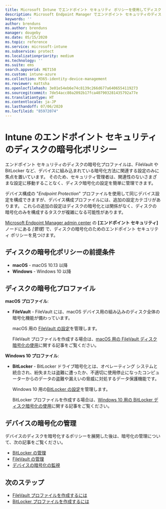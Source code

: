 ```yaml
---
title: Microsoft Intune でエンドポイント セキュリティ ポリシーを使用してディスクの暗号化を管理する | Microsoft Docs
description: Microsoft Endpoint Manager でエンドポイント セキュリティのディスクの暗号化ポリシーを使用して、管理するデバイスのポリシーを構成および展開します。
keywords: ''
author: brenduns
ms.author: brenduns
manager: dougeby
ms.date: 05/15/2020
ms.topic: reference
ms.service: microsoft-intune
ms.subservice: protect
ms.localizationpriority: medium
ms.technology: ''
ms.suite: ems
search.appverid: MET150
ms.custom: intune-azure
ms.collection: M365-identity-device-management
ms.reviewer: mattsha
ms.openlocfilehash: 3e01e54eb6e74c8139c266d677a6406554119273
ms.sourcegitcommit: 7de54acc80a2092b17fca407903281435792a77e
ms.translationtype: HT
ms.contentlocale: ja-JP
ms.lasthandoff: 07/06/2020
ms.locfileid: "85972074"
---
```

# <a name="disk-encryption-policy-for-endpoint-security-in-intune"></a>Intune のエンドポイント セキュリティのディスクの暗号化ポリシー

エンドポイント セキュリティのディスクの暗号化プロファイルは、FileVault や BitLocker など、デバイスに組み込まれている暗号化方法に関連する設定のみに焦点を置いています。 そのため、セキュリティ管理者は、関連性のないさまざまな設定に移動することなく、ディスク暗号化の設定を簡単に管理できます。

デバイス構成の "*Endpoint Protection*" プロファイルを使用して同じデバイス設定を構成できますが、デバイス構成プロファイルには、追加の設定カテゴリがあります。 これらの追加の設定はディスクの暗号化とは関係がなく、ディスクの暗号化のみを構成するタスクが複雑になる可能性があります。

[Microsoft Endpoint Manager admin center](https://go.microsoft.com/fwlink/?linkid=2109431) の **[エンドポイント セキュリティ]** ノードにある *[管理]* で、ディスクの暗号化のためのエンドポイント セキュリティ ポリシーを見つけます。

## <a name="prerequisites-for-disk-encryption-policy"></a>ディスクの暗号化ポリシーの前提条件

- **macOS** - macOS 10.13 以降
- **Windows** - Windows 10 以降

## <a name="disk-encryption-profiles"></a>ディスクの暗号化プロファイル

**macOS プロファイル**:

- **FileVault** - FileVault には、macOS デバイス用の組み込みのディスク全体の暗号化機能が備わっています。

  macOS 用の [FileVault の設定](../protect/endpoint-security-disk-encryption-profile-settings.md#filevault)を管理します。

  FileVault プロファイルを作成する場合は、[macOS 用の FileVault ディスク暗号化の使用](../protect/encrypt-devices-filevault.md)に関する記事をご覧ください。

**Windows 10 プロファイル**:

- **BitLocker** - BitLocker ドライブ暗号化とは、オペレーティング システムと統合され、紛失または盗難に遭ったか、不適切に使用停止になったコンピューターからのデータの盗難や漏えいの脅威に対処するデータ保護機能です。

  Windows 10 用の[BitLocker の設定](../protect/endpoint-security-disk-encryption-profile-settings.md#bitlocker)を管理します。

  BitLocker プロファイルを作成する場合は、[Windows 10 用の BitLocker ディスク暗号化の使用](../protect/encrypt-devices.md)に関する記事をご覧ください。

## <a name="manage-device-encryption"></a>デバイスの暗号化の管理

デバイスのディスクを暗号化するポリシーを展開した後は、暗号化の管理について、次の記事をご覧ください。

- [BitLocker の管理](../protect/encrypt-devices.md#manage-bitlocker)
- [FileVault の管理](../protect/encrypt-devices-filevault.md#manage-filevault)
- [デバイスの暗号化の監視](../protect/encryption-monitor.md)

## <a name="next-steps"></a>次のステップ

- [FileVault プロファイルを作成するには](../protect/encrypt-devices-filevault.md#create-endpoint-security-policy-for-filevault)
- [BitLocker プロファイルを作成するには](../protect/encrypt-devices.md#create-an-endpoint-security-policy-for-bitlocker)
